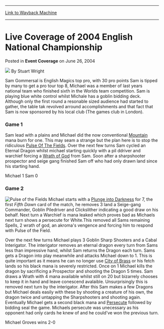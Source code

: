 
---
[Link to Wayback Machine](https://web.archive.org/web/20220629152459/https://magic.wizards.com/en/articles/archive/event-coverage/live-coverage-2004-english-national-championship-2004-06-26-5)

[_metadata_:author]:- "Stuart Wright"
[_metadata_:description]:- "Sam Gommersal is English Magics top pro, with 30 pro points Sam is tipped by many to get a pro tour top 8, Michael was a member of last years national team who finished sixth in the Worlds team competition. Sam is playing blue white control whilst Michale has a goblin bidding deck. Although only the first round a resonable sized audience had started to gather, the table tak"
[_metadata_:generator]:- "Drupal 7 (http://drupal.org)"
[_metadata_:node]:- "529751"
[_metadata_:publish_date]:- "2004-06-26"
[_metadata_:source]:- "div-main-content"
[_metadata_:title]:- "Live Coverage of 2004 English National Championship"
[_metadata_:wayback_capture_timestamp]:- "2022-06-29 15:24:59"
[_metadata_:wayback_raw_url]:- "https://web.archive.org/web/20220629152459id_/https://magic.wizards.com/en/articles/archive/event-coverage/live-coverage-2004-english-national-championship-2004-06-26-5"
[_metadata_:wayback_url]:- "https://magic.wizards.com/en/articles/archive/event-coverage/live-coverage-2004-english-national-championship-2004-06-26-5"
---


Live Coverage of 2004 English National Championship
===================================================



 Posted in **Event Coverage**
 on June 26, 2004 






![](https://media.magic.wizards.com/styles/auth_small/public/generic-avatar-150_88.png)
By Stuart Wright











Sam Gommersal is English Magics top pro, with 30 pro points Sam is tipped by many to get a pro tour top 8, Michael was a member of last years national team who finished sixth in the Worlds team competition. Sam is playing blue white control whilst Michale has a goblin bidding deck. Although only the first round a resonable sized audience had started to gather, the table tak revolved arround accomplishments and that fact that Sam is now sponsored by his local club (The games club in London).


### Game 1


Sam lead with a plains and Michael did the now conventional [Mountain](https://gatherer.wizards.com/Pages/Card/Details.aspx?name=Mountain) mana burn for one. This may seam a strange but the plan here is to stop the ridiculous [Pulse Of The Fields](https://gatherer.wizards.com/Pages/Card/Details.aspx?name=Pulse+Of+The+Fields). Over the next few turns Sam cycled an Eternal Dragon whilst michael starting quickly with a pil ddriver and warchief forcing a [Wrath of God](https://gatherer.wizards.com/Pages/Card/Details.aspx?name=Wrath+of+God) from Sam. Soon after a sharpshooter prospector and seige gang finished Sam off who had only drawn land since his starting hand.


Michael 1 Sam 0


### Game 2


![Pulse of the Fields](http://gatherer.wizards.com/Handlers/Image.ashx?type=card&name=Pulse+of+the+Fields)
Michael starts with a [Plunge into Darkness](https://gatherer.wizards.com/Pages/Card/Details.aspx?name=Plunge+into+Darkness) for 7, the first *Fifth Dawn* card of the match, he removes 3 land a Seige-gang Commander, Goblin Piledriver and Clickslither indicating a good draw on his behalf. Next turn a Warchief is mana leaked which proves bad as Michaels next turn shows a persecute for White.This removed all Sams remaining Spells, 2 wrath of god, an akroma's vengence and forcing him to respond with Pulse of the Field.


Over the next few turns Michael plays 3 Goblin Sharp Shooters and a Cabal Interigator. The interigator removes an eternal dragon every turn from Sams less than impressive hand, whilst Sam returns the Dragon each turn. Sams gets a Dragon into play meanwhile and attacks Michael down to 1. This is quite important as it means he can no longer use [City of Brass](https://gatherer.wizards.com/Pages/Card/Details.aspx?name=City+of+Brass) or his fetch lands so his black mana is severely restricted. Once on 1 Michael kills the dragon by sacrificing a Prospector and shooting the Dragon 5 times. Sam draws a Wrath with 4 mana available whilst still on 20 but bizarrely chooses to keep it in hand and leave conescend avalaible. Unsurprisingly this is removed next turn by the interigator. After this Sam makes a few Dragons but Michael deals easily with these by shooting a creature of his own, the dragon twice and untapping the Sharpshooters and shooting again. Eventually Michael gets a second black mana and [Persecute](https://gatherer.wizards.com/Pages/Card/Details.aspx?name=Persecute) followed by bidding seal the game. Michaels persecute was unecessary as his opponent had only cards he knew of and he could've won the previous turn.


Michael Groves wins 2-0








